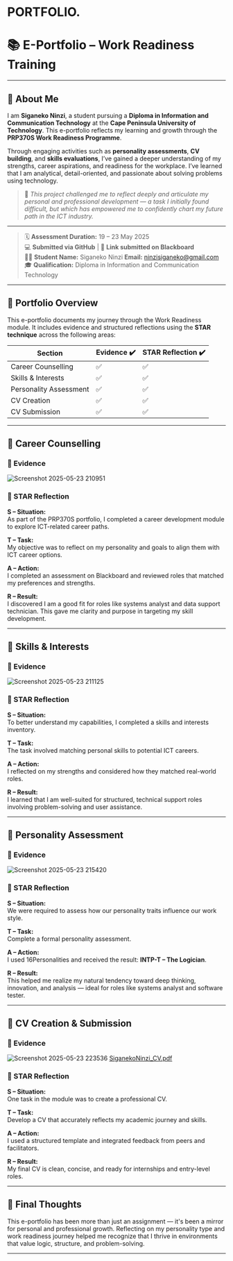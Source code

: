 # PORTFOLIO.
# 📚 E-Portfolio – Work Readiness Training

---

## 👤 About Me

I am **Siganeko Ninzi**, a student pursuing a **Diploma in Information and Communication Technology** at the **Cape Peninsula University of Technology**. This e-portfolio reflects my learning and growth through the **PRP370S Work Readiness Programme**.

Through engaging activities such as **personality assessments**, **CV building**, and **skills evaluations**, I’ve gained a deeper understanding of my strengths, career aspirations, and readiness for the workplace. I’ve learned that I am analytical, detail-oriented, and passionate about solving problems using technology.

> 🔖 *This project challenged me to reflect deeply and articulate my personal and professional development — a task I initially found difficult, but which has empowered me to confidently chart my future path in the ICT industry.*

---

> 🗓 **Assessment Duration:** 19 – 23 May 2025  
> 💻 **Submitted via GitHub** | 📎 **Link submitted on Blackboard**  
> 👩‍🎓 **Student Name:** Siganeko Ninzi
>  **Email:** ninzisiganeko@gmail.com
> 🎓 **Qualification:** Diploma in Information and Communication Technology

---

## 🧾 Portfolio Overview

This e-portfolio documents my journey through the Work Readiness module. It includes evidence and structured reflections using the **STAR technique** across the following areas:

| Section                 | Evidence ✔️ | STAR Reflection ✔️ |
|--------------------------|-------------|---------------------|
| Career Counselling        | ✅          | ✅                  |
| Skills & Interests        | ✅          | ✅                  |
| Personality Assessment    | ✅          | ✅                  |
| CV Creation               | ✅          | ✅                  |
| CV Submission             | ✅          | ✅                  |

---

## 📍 Career Counselling

### 📁 Evidence  
![Screenshot 2025-05-23 210951](https://github.com/user-attachments/assets/153c4f49-a7be-42f1-b22b-55c792074c83)


### 🧠 STAR Reflection

**S – Situation:**  
As part of the PRP370S portfolio, I completed a career development module to explore ICT-related career paths.

**T – Task:**  
My objective was to reflect on my personality and goals to align them with ICT career options.

**A – Action:**  
I completed an assessment on Blackboard and reviewed roles that matched my preferences and strengths.

**R – Result:**  
I discovered I am a good fit for roles like systems analyst and data support technician. This gave me clarity and purpose in targeting my skill development.

---

## 📍 Skills & Interests

### 📁 Evidence  
![Screenshot 2025-05-23 211125](https://github.com/user-attachments/assets/63cc3fb0-67f7-4dcb-bd7f-a1f929a3e495)


### 🧠 STAR Reflection

**S – Situation:**  
To better understand my capabilities, I completed a skills and interests inventory.

**T – Task:**  
The task involved matching personal skills to potential ICT careers.

**A – Action:**  
I reflected on my strengths and considered how they matched real-world roles.

**R – Result:**  
I learned that I am well-suited for structured, technical support roles involving problem-solving and user assistance.

---

## 📍 Personality Assessment

### 📁 Evidence  
![Screenshot 2025-05-23 215420](https://github.com/user-attachments/assets/2cd64979-d1fe-4e34-a7f5-1046d66d987d)


### 🧠 STAR Reflection

**S – Situation:**  
We were required to assess how our personality traits influence our work style.

**T – Task:**  
Complete a formal personality assessment.

**A – Action:**  
I used 16Personalities and received the result: **INTP-T – The Logician**.

**R – Result:**  
This helped me realize my natural tendency toward deep thinking, innovation, and analysis — ideal for roles like systems analyst and software tester.

---

## 📍 CV Creation & Submission

### 📁 Evidence  
  ![Screenshot 2025-05-23 223536](https://github.com/user-attachments/assets/a20447c7-2957-4033-a064-c0b5e3dc58c2)
[SiganekoNinzi_CV.pdf](https://github.com/user-attachments/files/20418266/SiganekoNinzi_CV.pdf)



### 🧠 STAR Reflection

**S – Situation:**  
One task in the module was to create a professional CV.

**T – Task:**  
Develop a CV that accurately reflects my academic journey and skills.

**A – Action:**  
I used a structured template and integrated feedback from peers and facilitators.

**R – Result:**  
My final CV is clean, concise, and ready for internships and entry-level roles.

---

## 💬 Final Thoughts

This e-portfolio has been more than just an assignment — it's been a mirror for personal and professional growth. Reflecting on my personality type and work readiness journey helped me recognize that I thrive in environments that value logic, structure, and problem-solving.

---

